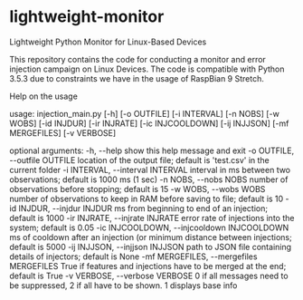 # lightweight-monitor
Lightweight Python Monitor for Linux-Based Devices

This repository contains the code for conducting a monitor and error injection campaign on Linux Devices.
The code is compatible with Python 3.5.3 due to constraints we have in the usage of RaspBian 9 Stretch.

Help on the usage

usage: injection_main.py [-h] [-o OUTFILE] [-i INTERVAL] [-n NOBS] [-w WOBS]
                         [-id INJDUR] [-ir INJRATE] [-ic INJCOOLDOWN]
                         [-ij INJJSON] [-mf MERGEFILES] [-v VERBOSE]

optional arguments:
  -h, --help            show this help message and exit
  -o OUTFILE, --outfile OUTFILE
                        location of the output file; default is 'test.csv' in the current folder
  -i INTERVAL, --interval INTERVAL
                        interval in ms between two observations; default is 1000 ms (1 sec)
  -n NOBS, --nobs NOBS  number of observations before stopping; default is 15
  -w WOBS, --wobs WOBS  number of observations to keep in RAM before saving to file; default is 10
  -id INJDUR, --injdur INJDUR
                        ms from beginning to end of an injection; default is 1000
  -ir INJRATE, --injrate INJRATE
                        error rate of injections into the system; default is 0.05
  -ic INJCOOLDOWN, --injcooldown INJCOOLDOWN
                        ms of cooldown after an injection (or minimum distance between injections; default is 5000
  -ij INJJSON, --injjson INJJSON
                        path to JSON file containing details of injectors; default is None
  -mf MERGEFILES, --mergefiles MERGEFILES
                        True if features and injections have to be merged at the end; default is True
  -v VERBOSE, --verbose VERBOSE
                        0 if all messages need to be suppressed, 2 if all have to be shown. 1 displays base info
